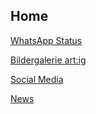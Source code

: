 ## Home

[WhatsApp Status](https://vaneulen.github.io/Status/)

[Bildergalerie art:ig](https://www.artig-muenchen.de/kunstler/manuel-knoedlseder/)

[Social Media](https://vaneulen.github.io/Social-Media/)

[News](https://vaneulen.github.io/news/)

